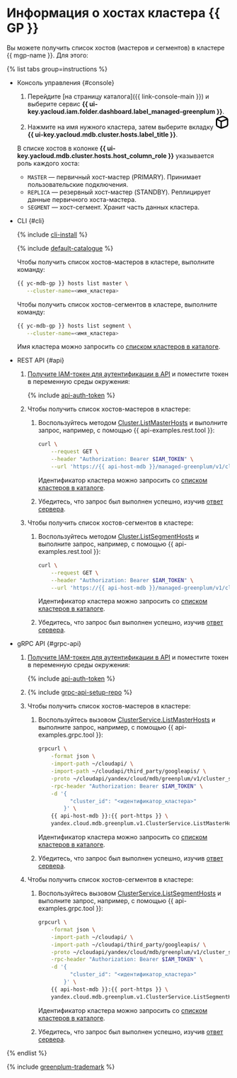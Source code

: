 # Информация о хостах кластера {{ GP }}

Вы можете получить список хостов (мастеров и сегментов) в кластере {{ mgp-name }}. Для этого:

{% list tabs group=instructions %}

- Консоль управления {#console}

    1. Перейдите [на страницу каталога]({{ link-console-main }}) и выберите сервис **{{ ui-key.yacloud.iam.folder.dashboard.label_managed-greenplum }}**.
    1. Нажмите на имя нужного кластера, затем выберите вкладку ![hosts.svg](../../../_assets/console-icons/cube.svg) **{{ ui-key.yacloud.mdb.cluster.hosts.label_title }}**.

    В списке хостов в колонке **{{ ui-key.yacloud.mdb.cluster.hosts.host_column_role }}** указывается роль каждого хоста:

    * `MASTER` — первичный хост-мастер (PRIMARY). Принимает пользовательские подключения.
    * `REPLICA` — резервный хост-мастер (STANDBY). Реплицирует данные первичного хоста-мастера.
    * `SEGMENT` — хост-сегмент. Хранит часть данных кластера.

- CLI {#cli}

    {% include [cli-install](../../../_includes/cli-install.md) %}

    {% include [default-catalogue](../../../_includes/default-catalogue.md) %}

    Чтобы получить список хостов-мастеров в кластере, выполните команду:

    ```bash
    {{ yc-mdb-gp }} hosts list master \
       --cluster-name=<имя_кластера>
    ```

    Чтобы получить список хостов-сегментов в кластере, выполните команду:

    ```bash
    {{ yc-mdb-gp }} hosts list segment \
       --cluster-name=<имя_кластера>
    ```

    Имя кластера можно запросить со [списком кластеров в каталоге](../cluster-list.md#list-clusters).

- REST API {#api}

    1. [Получите IAM-токен для аутентификации в API](../../api-ref/authentication.md) и поместите токен в переменную среды окружения:

       {% include [api-auth-token](../../../_includes/mdb/api-auth-token.md) %}

    1. Чтобы получить список хостов-мастеров в кластере:

        1. Воспользуйтесь методом [Cluster.ListMasterHosts](../../api-ref/Cluster/listMasterHosts.md) и выполните запрос, например, с помощью {{ api-examples.rest.tool }}:

            ```bash
            curl \
                --request GET \
                --header "Authorization: Bearer $IAM_TOKEN" \
                --url 'https://{{ api-host-mdb }}/managed-greenplum/v1/clusters/<идентификатор_кластера>/master-hosts'
            ```

            Идентификатор кластера можно запросить со [списком кластеров в каталоге](../cluster-list.md#list-clusters).

        1. Убедитесь, что запрос был выполнен успешно, изучив [ответ сервера](../../api-ref/Cluster/listMasterHosts.md#yandex.cloud.mdb.greenplum.v1.ListClusterHostsResponse).

    1. Чтобы получить список хостов-сегментов в кластере:

        1. Воспользуйтесь методом [Cluster.ListSegmentHosts](../../api-ref/Cluster/listSegmentHosts.md) и выполните запрос, например, с помощью {{ api-examples.rest.tool }}:

            ```bash
            curl \
                --request GET \
                --header "Authorization: Bearer $IAM_TOKEN" \
                --url 'https://{{ api-host-mdb }}/managed-greenplum/v1/clusters/<идентификатор_кластера>/segment-hosts'
            ```

            Идентификатор кластера можно запросить со [списком кластеров в каталоге](../cluster-list.md#list-clusters).

        1. Убедитесь, что запрос был выполнен успешно, изучив [ответ сервера](../../api-ref/Cluster/listSegmentHosts.md#yandex.cloud.mdb.greenplum.v1.ListClusterHostsResponse).

- gRPC API {#grpc-api}

    1. [Получите IAM-токен для аутентификации в API](../../api-ref/authentication.md) и поместите токен в переменную среды окружения:

        {% include [api-auth-token](../../../_includes/mdb/api-auth-token.md) %}

    1. {% include [grpc-api-setup-repo](../../../_includes/mdb/grpc-api-setup-repo.md) %}

    1. Чтобы получить список хостов-мастеров в кластере:

        1. Воспользуйтесь вызовом [ClusterService.ListMasterHosts](../../api-ref/grpc/Cluster/listMasterHosts.md) и выполните запрос, например, с помощью {{ api-examples.grpc.tool }}:

            ```bash
            grpcurl \
                -format json \
                -import-path ~/cloudapi/ \
                -import-path ~/cloudapi/third_party/googleapis/ \
                -proto ~/cloudapi/yandex/cloud/mdb/greenplum/v1/cluster_service.proto \
                -rpc-header "Authorization: Bearer $IAM_TOKEN" \
                -d '{
                      "cluster_id": "<идентификатор_кластера>"
                    }' \
                {{ api-host-mdb }}:{{ port-https }} \
                yandex.cloud.mdb.greenplum.v1.ClusterService.ListMasterHosts
            ```

            Идентификатор кластера можно запросить со [списком кластеров в каталоге](../cluster-list.md#list-clusters).

        1. Убедитесь, что запрос был выполнен успешно, изучив [ответ сервера](../../api-ref/grpc/Cluster/listMasterHosts.md#yandex.cloud.mdb.greenplum.v1.ListClusterHostsResponse).

    1. Чтобы получить список хостов-сегментов в кластере:

        1. Воспользуйтесь вызовом [ClusterService.ListSegmentHosts](../../api-ref/grpc/Cluster/listSegmentHosts.md) и выполните запрос, например, с помощью {{ api-examples.grpc.tool }}:

            ```bash
            grpcurl \
                -format json \
                -import-path ~/cloudapi/ \
                -import-path ~/cloudapi/third_party/googleapis/ \
                -proto ~/cloudapi/yandex/cloud/mdb/greenplum/v1/cluster_service.proto \
                -rpc-header "Authorization: Bearer $IAM_TOKEN" \
                -d '{
                      "cluster_id": "<идентификатор_кластера>"
                    }' \
                {{ api-host-mdb }}:{{ port-https }} \
                yandex.cloud.mdb.greenplum.v1.ClusterService.ListSegmentHosts
            ```

            Идентификатор кластера можно запросить со [списком кластеров в каталоге](../cluster-list.md#list-clusters).

        1. Убедитесь, что запрос был выполнен успешно, изучив [ответ сервера](../../api-ref/grpc/Cluster/listSegmentHosts.md#yandex.cloud.mdb.greenplum.v1.ListClusterHostsResponse).

{% endlist %}


{% include [greenplum-trademark](../../../_includes/mdb/mgp/trademark.md) %}
